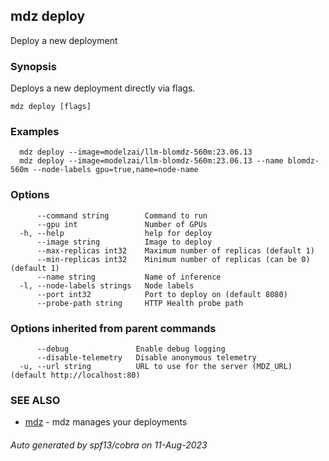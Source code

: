 ## mdz deploy

Deploy a new deployment

### Synopsis

Deploys a new deployment directly via flags.

```
mdz deploy [flags]
```

### Examples

```
  mdz deploy --image=modelzai/llm-blomdz-560m:23.06.13
  mdz deploy --image=modelzai/llm-blomdz-560m:23.06.13 --name blomdz-560m --node-labels gpu=true,name=node-name
```

### Options

```
      --command string        Command to run
      --gpu int               Number of GPUs
  -h, --help                  help for deploy
      --image string          Image to deploy
      --max-replicas int32    Maximum number of replicas (default 1)
      --min-replicas int32    Minimum number of replicas (can be 0) (default 1)
      --name string           Name of inference
  -l, --node-labels strings   Node labels
      --port int32            Port to deploy on (default 8080)
      --probe-path string     HTTP Health probe path
```

### Options inherited from parent commands

```
      --debug               Enable debug logging
      --disable-telemetry   Disable anonymous telemetry
  -u, --url string          URL to use for the server (MDZ_URL) (default http://localhost:80)
```

### SEE ALSO

* [mdz](mdz.md)	 - mdz manages your deployments

###### Auto generated by spf13/cobra on 11-Aug-2023
